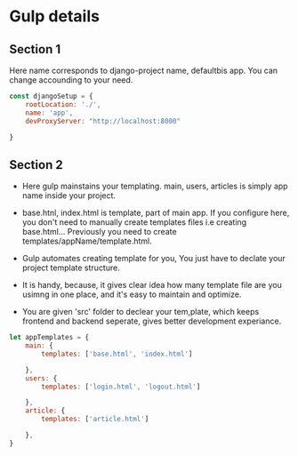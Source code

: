 # Gulp details

## Section 1

Here name corresponds to django-project name, defaultbis app.  You can change accounding to your need.

```javascript
const djangoSetup = {
    rootLocation: './',
    name: 'app',
    devProxyServer: "http://localhost:8000"

}
```

## Section 2

* Here gulp mainstains your templating. main, users, articles is simply app name inside your project.

* base.htnl, index.html is template, part of main app. If you configure here, you don't need to manually create templates files i.e creating base.html... Previously you need to create templates/appName/template.html.

* Gulp automates creating template for you, You just have to declate your project template structure.

* It is handy, because, it gives clear idea how many template file are you usimng in one place, and it's easy to maintain and optimize.

* You are given 'src' folder to declear your tem,plate, which keeps frontend and backend seperate, gives better development experiance.

```javascript
let appTemplates = {
    main: {
        templates: ['base.html', 'index.html']

    },
    users: {
        templates: ['login.html', 'logout.html']

    },
    article: {
        templates: ['article.html']

    },
}
```

